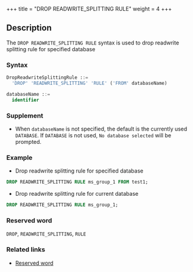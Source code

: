 +++
title = "DROP READWRITE_SPLITTING RULE"
weight = 4
+++

## Description

The `DROP READWRITE_SPLITTING RULE` syntax is used to drop readwrite splitting rule for specified database

### Syntax

```sql
DropReadwriteSplittingRule ::=
  'DROP' 'READWRITE_SPLITTING' 'RULE' ('FROM' databaseName)

databaseName ::=
  identifier
```

### Supplement

- When `databaseName` is not specified, the default is the currently used `DATABASE`. If `DATABASE` is not used, `No database selected` will be prompted.

### Example

- Drop readwrite splitting rule for specified database

```sql
DROP READWRITE_SPLITTING RULE ms_group_1 FROM test1;
```

- Drop readwrite splitting rule for current database

```sql
DROP READWRITE_SPLITTING RULE ms_group_1;
```

### Reserved word

`DROP`, `READWRITE_SPLITTING`, `RULE`

### Related links

- [Reserved word](/en/reference/distsql/syntax/reserved-word/)
